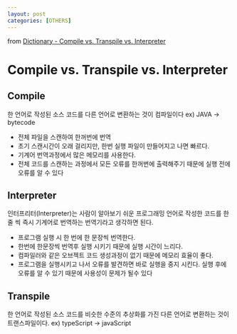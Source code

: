 ```yaml
---
layout: post
categories: [OTHERS]
---
```


from [Dictionary - Compile vs. Transpile vs. Interpreter](https://github.com/newkayak12/Dictionary/blob/master/cs/CompileTranspileInterpreter.md)



# Compile vs. Transpile vs. Interpreter
## Compile
한 언어로 작성된 소스 코드를 다른 언어로 변환하는 것이 컴파일이다
ex) JAVA -> bytecode

- 전체 파일을 스캔하여 한꺼번에 번역
- 초기 스캔시간이 오래 걸리지만, 한번 실행 파일이 만들어지고 나면 빠르다.
- 기계어 번역과정에서 많은 메모리를 사용한다.
- 전체 코드를 스캔하는 과정에서 모든 오류를 한꺼번에 출력해주기 때문에 실행 전에 오류를 알 수 있다

## Interpreter
인터프리터(Interpreter)는 사람이 알아보기 쉬운 프로그래밍 언어로 작성한 코드를 한 줄 씩 즉시 기계어로 번역하는 번역기라고 생각하면 된다.

- 프로그램 실행 시 한 번에 한 문장씩 번역한다.
- 한번에 한문장씩 번역후 실행 시키기 때문에 실행 시간이 느리다.
- 컴파일러와 같은 오브젝트 코드 생성과정이 없기 때문에 메모리 효율이 좋다.
- 프로그램을 실행시키고 나서 오류를 발견하면 바로 실행을 중지 시킨다. 실행 후에 오류를 알 수 있기 때문에 사용성이 문제가 될수 있다


## Transpile
한 언어로 작성된 소스 코드를 비슷한 수준의 추상화를 가진 다른 언어로 변환하는 것이 트랜스파일이다.
ex) typeScript -> javaScript
